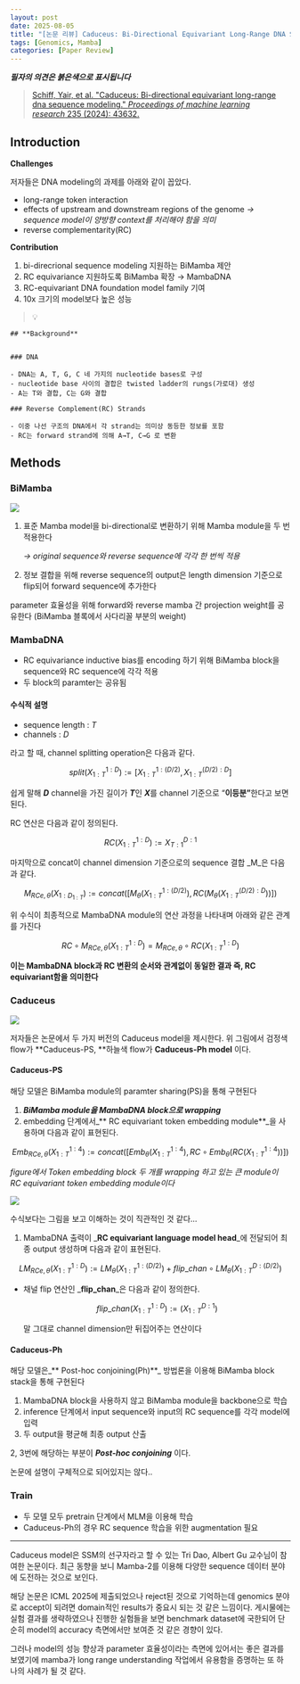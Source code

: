 ```yaml
---
layout: post
date: 2025-08-05
title: "[논문 리뷰] Caduceus: Bi-Directional Equivariant Long-Range DNA Sequence Modeling"
tags: [Genomics, Mamba]
categories: [Paper Review]
---
```


<span class="notion-red">_**필자의 의견은 붉은색으로 표시됩니다**_</span>


> [Schiff, Yair, et al. "Caduceus: Bi-directional equivariant long-range dna sequence modeling." ](https://pmc.ncbi.nlm.nih.gov/articles/PMC12189541/)[_Proceedings of machine learning research_](https://pmc.ncbi.nlm.nih.gov/articles/PMC12189541/)[ 235 (2024): 43632.](https://pmc.ncbi.nlm.nih.gov/articles/PMC12189541/)



## Introduction


**Challenges**


저자들은 DNA modeling의 과제를 아래와 같이 꼽았다.

- long-range token interaction
- effects of upstream and downstream regions of the genome 
_→ sequence model이 양방향 context를 처리해야 함을 의미_
- reverse complementarity(RC)

**Contribution**

1. bi-direcrional sequence modeling 지원하는 BiMamba 제안
1. RC equivariance 지원하도록 BiMamba 확장 → MambaDNA
1. RC-equivariant DNA foundation model family 기여
1. 10x 크기의 model보다 높은 성능

> 💡 


	## **Background**


	### DNA

	- DNA는 A, T, G, C 네 가지의 nucleotide bases로 구성
	- nucleotide base 사이의 결합은 twisted ladder의 rungs(가로대) 생성
	- A는 T와 결합, C는 G와 결합

	### Reverse Complement(RC) Strands

	- 이중 나선 구조의 DNA에서 각 strand는 의미상 동등한 정보를 포함
	- RC는 forward strand에 의해 A→T, C→G 로 변환


## Methods



### BiMamba


![](https://prod-files-secure.s3.us-west-2.amazonaws.com/542b861c-36a8-4051-84e5-8804b6728dba/2c247d59-7815-4980-99f0-8f0d21f445a7/image.png?X-Amz-Algorithm=AWS4-HMAC-SHA256&X-Amz-Content-Sha256=UNSIGNED-PAYLOAD&X-Amz-Credential=ASIAZI2LB466SUH4AUHJ%2F20250920%2Fus-west-2%2Fs3%2Faws4_request&X-Amz-Date=20250920T230124Z&X-Amz-Expires=3600&X-Amz-Security-Token=IQoJb3JpZ2luX2VjEH4aCXVzLXdlc3QtMiJHMEUCIQCWsWjIy6ps3zUio0FNY9DpVj45qh1tIqymSxxoO%2BT60gIgMvCoCVwOi3Cq9s1yGZRi%2FmO3OGtQlRAcRr0Q5XjpA3kqiAQI9%2F%2F%2F%2F%2F%2F%2F%2F%2F%2F%2FARAAGgw2Mzc0MjMxODM4MDUiDJurYHWZv8VerwHGfSrcA%2BuOwIKlt46dym2CWNn9QsvS1B6ecAYbIKV02%2FxOhjo1ERGP2BP%2FtqXdNir9L5aX2%2F8KNjXCIawkjYje1bC66e68SsnEohCIfx1n53YNarWTm4iWiPJQkXQrhaDBBl%2B9GUvxsnNKAfMYcE%2FLVJTmu0VfVinh%2BzxmkwRfcdEDU3zRQHyyDGL9j%2BLs%2B6KhSWgLMYDBUgbqdotT95pVJz6uGS0eAVCFTgkYPjj94B4fQbU6zSihlzA0oiVS1gWHwr7JNr4IOBx5hQHwK8T%2Bxderht8LXeM%2F6F%2BIGd6emmaTxUuT6RS9jOk3efOSd22%2FVsnNPL6ppW7%2BFe%2Bjm6Y6JOSw17Ri5uxFXms5SHgA1graQfpY2QfPwvEKL%2FUwALdi6szHiRrchs1nNXSlxI3SOjB3kyWix18sdYnnutdPjGpxMb985WE5Ae9GkKzklyGnXuyww4lwOR%2BkxeSBER89FApIk%2FereaxVZYiFu8mb4gJVFEWD9wzqyOgfRb49%2BmoKUuoMX%2FeoQ4zwvOjoycAKnxpIdw2MgfRxWB%2B9nCDDxt2Rup0krnSBrqX3ApGYMaFJSOA2jMEEbs9PSMkMzJB1L%2BH8wg93UTlW3kxGIfud387nTzAJbtEs4dZkXZrB7gmWMIjQvMYGOqUBq6V4i7IiTcJLd8d%2ByvXo%2FHgWwovHk0dhIci24iCmAnLtfguSLLnamsb%2F11rVFmXMfcfe6%2Fogm%2FspLdjbaciQch78wf%2FAz%2Ftrg1pYiMXDQsKXfbDsu8J35RcRtAZ%2Bp5MIqj8EakPZeTmdVj%2F3qM52z5lHoQeESIMWD3urk%2FP3MzzkGfvINbRuQNc6vKftRH3oz8Uk9qsfvPapAS3hzz2etnThKsY3&X-Amz-Signature=fe1c22fa30edebaf272c32c1f9973038d29105b1443d97dad30a83ef51b0a39e&X-Amz-SignedHeaders=host&x-amz-checksum-mode=ENABLED&x-id=GetObject)

1. 표준 Mamba model을 bi-directional로 변환하기 위해 Mamba module을 두 번 적용한다

	_→ original sequence와 reverse sequence에 각각 한 번씩 적용_

1. 정보 결합을 위해 reverse sequence의 output은 length dimension 기준으로 flip되어 forward sequence에 추가한다

parameter 효율성을 위해 forward와 reverse mamba 간 projection weight를 공유한다 (BiMamba 블록에서 사다리꼴 부분의 weight)



### MambaDNA

- RC equivariance inductive bias를 encoding 하기 위해 BiMamba block을 sequence와 RC sequence에 각각 적용
- 두 block의 paramter는 공유됨


#### 수식적 설명

- sequence length : _T_
- channels : _D_

라고 할 때,  channel splitting operation은 다음과 같다.


$$
split(X^{1:D}_{1:T}):=[X^{1:(D/2)}_{1:T},X^{(D/2):D}_{1:T}]
$$


<span class="notion-red">쉽게 말해 </span><span class="notion-red">_**D**_</span><span class="notion-red"> channel을 가진 길이가 </span><span class="notion-red">_**T**_</span><span class="notion-red">인 </span><span class="notion-red">_**X**_</span><span class="notion-red">를 channel 기준으로 “</span><span class="notion-red">**이등분”**</span><span class="notion-red">한다고 보면 된다.</span>


RC 연산은 다음과 같이 정의된다.


$$
RC(X^{1:D}_{1:T}):=X^{D:1}_{T:1}
$$


마지막으로 concat이 channel dimension 기준으로의 sequence 결합 _M_은 다음과 같다.


$$
M_{RCe,\theta}(X_{1:D_{1:T}}):=concat([M_{\theta}(X^{1:(D/2)}_{1:T}),RC(M_{\theta}(X^{(D/2):D}_{1:T}))])
$$


위 수식이 최종적으로 MambaDNA module의 연산 과정을 나타내며 아래와 같은 관계를 가진다


$$
RC\circ M_{RCe,\theta}(X^{1:D}_{1:T}) = M_{RCe,\theta} \circ RC(X^{1:D}_{1:T})
$$


**이는 MambaDNA block과 RC 변환의 순서와 관계없이 동일한 결과 즉, RC equivariant함을 의미한다**



### Caduceus


![](https://prod-files-secure.s3.us-west-2.amazonaws.com/542b861c-36a8-4051-84e5-8804b6728dba/f94a60d7-8145-473b-aef9-7c68d3ec604a/image.png?X-Amz-Algorithm=AWS4-HMAC-SHA256&X-Amz-Content-Sha256=UNSIGNED-PAYLOAD&X-Amz-Credential=ASIAZI2LB466SUH4AUHJ%2F20250920%2Fus-west-2%2Fs3%2Faws4_request&X-Amz-Date=20250920T230125Z&X-Amz-Expires=3600&X-Amz-Security-Token=IQoJb3JpZ2luX2VjEH4aCXVzLXdlc3QtMiJHMEUCIQCWsWjIy6ps3zUio0FNY9DpVj45qh1tIqymSxxoO%2BT60gIgMvCoCVwOi3Cq9s1yGZRi%2FmO3OGtQlRAcRr0Q5XjpA3kqiAQI9%2F%2F%2F%2F%2F%2F%2F%2F%2F%2F%2FARAAGgw2Mzc0MjMxODM4MDUiDJurYHWZv8VerwHGfSrcA%2BuOwIKlt46dym2CWNn9QsvS1B6ecAYbIKV02%2FxOhjo1ERGP2BP%2FtqXdNir9L5aX2%2F8KNjXCIawkjYje1bC66e68SsnEohCIfx1n53YNarWTm4iWiPJQkXQrhaDBBl%2B9GUvxsnNKAfMYcE%2FLVJTmu0VfVinh%2BzxmkwRfcdEDU3zRQHyyDGL9j%2BLs%2B6KhSWgLMYDBUgbqdotT95pVJz6uGS0eAVCFTgkYPjj94B4fQbU6zSihlzA0oiVS1gWHwr7JNr4IOBx5hQHwK8T%2Bxderht8LXeM%2F6F%2BIGd6emmaTxUuT6RS9jOk3efOSd22%2FVsnNPL6ppW7%2BFe%2Bjm6Y6JOSw17Ri5uxFXms5SHgA1graQfpY2QfPwvEKL%2FUwALdi6szHiRrchs1nNXSlxI3SOjB3kyWix18sdYnnutdPjGpxMb985WE5Ae9GkKzklyGnXuyww4lwOR%2BkxeSBER89FApIk%2FereaxVZYiFu8mb4gJVFEWD9wzqyOgfRb49%2BmoKUuoMX%2FeoQ4zwvOjoycAKnxpIdw2MgfRxWB%2B9nCDDxt2Rup0krnSBrqX3ApGYMaFJSOA2jMEEbs9PSMkMzJB1L%2BH8wg93UTlW3kxGIfud387nTzAJbtEs4dZkXZrB7gmWMIjQvMYGOqUBq6V4i7IiTcJLd8d%2ByvXo%2FHgWwovHk0dhIci24iCmAnLtfguSLLnamsb%2F11rVFmXMfcfe6%2Fogm%2FspLdjbaciQch78wf%2FAz%2Ftrg1pYiMXDQsKXfbDsu8J35RcRtAZ%2Bp5MIqj8EakPZeTmdVj%2F3qM52z5lHoQeESIMWD3urk%2FP3MzzkGfvINbRuQNc6vKftRH3oz8Uk9qsfvPapAS3hzz2etnThKsY3&X-Amz-Signature=a3a7f8bc30b9af38f66f37c5fa537e344caa3a403c0cfd3b5ead9e5a1149c97c&X-Amz-SignedHeaders=host&x-amz-checksum-mode=ENABLED&x-id=GetObject)


저자들은 논문에서 두 가지 버전의 Caduceus model을 제시한다. 위 그림에서 검정색 flow가 **Caduceus-PS, **하늘색 flow가 **Caduceus-Ph model** 이다.



#### Caduceus-PS


해당 모델은 BiMamba module의 paramter sharing(PS)을 통해 구현된다

1. _**BiMamba module을 MambaDNA block으로 wrapping**_
1. embedding 단계에서_** RC equivariant token embedding module**_을 사용하며 다음과 같이 표현된다.

$$
Emb_{RCe,\theta}(X^{1:4}_{1:T}):=concat([Emb_{\theta}(X^{1:4}_{1:T}),RC \circ Emb_{\theta}(RC(X^{1:4}_{1:T}))])
$$


_figure에서 Token embedding block 두 개를 wrapping 하고 있는 큰 module이 RC equivariant token embedding module이다_


![](https://prod-files-secure.s3.us-west-2.amazonaws.com/542b861c-36a8-4051-84e5-8804b6728dba/b175e4da-71eb-4e91-8c23-a06dabe673c9/image.png?X-Amz-Algorithm=AWS4-HMAC-SHA256&X-Amz-Content-Sha256=UNSIGNED-PAYLOAD&X-Amz-Credential=ASIAZI2LB466SUH4AUHJ%2F20250920%2Fus-west-2%2Fs3%2Faws4_request&X-Amz-Date=20250920T230125Z&X-Amz-Expires=3600&X-Amz-Security-Token=IQoJb3JpZ2luX2VjEH4aCXVzLXdlc3QtMiJHMEUCIQCWsWjIy6ps3zUio0FNY9DpVj45qh1tIqymSxxoO%2BT60gIgMvCoCVwOi3Cq9s1yGZRi%2FmO3OGtQlRAcRr0Q5XjpA3kqiAQI9%2F%2F%2F%2F%2F%2F%2F%2F%2F%2F%2FARAAGgw2Mzc0MjMxODM4MDUiDJurYHWZv8VerwHGfSrcA%2BuOwIKlt46dym2CWNn9QsvS1B6ecAYbIKV02%2FxOhjo1ERGP2BP%2FtqXdNir9L5aX2%2F8KNjXCIawkjYje1bC66e68SsnEohCIfx1n53YNarWTm4iWiPJQkXQrhaDBBl%2B9GUvxsnNKAfMYcE%2FLVJTmu0VfVinh%2BzxmkwRfcdEDU3zRQHyyDGL9j%2BLs%2B6KhSWgLMYDBUgbqdotT95pVJz6uGS0eAVCFTgkYPjj94B4fQbU6zSihlzA0oiVS1gWHwr7JNr4IOBx5hQHwK8T%2Bxderht8LXeM%2F6F%2BIGd6emmaTxUuT6RS9jOk3efOSd22%2FVsnNPL6ppW7%2BFe%2Bjm6Y6JOSw17Ri5uxFXms5SHgA1graQfpY2QfPwvEKL%2FUwALdi6szHiRrchs1nNXSlxI3SOjB3kyWix18sdYnnutdPjGpxMb985WE5Ae9GkKzklyGnXuyww4lwOR%2BkxeSBER89FApIk%2FereaxVZYiFu8mb4gJVFEWD9wzqyOgfRb49%2BmoKUuoMX%2FeoQ4zwvOjoycAKnxpIdw2MgfRxWB%2B9nCDDxt2Rup0krnSBrqX3ApGYMaFJSOA2jMEEbs9PSMkMzJB1L%2BH8wg93UTlW3kxGIfud387nTzAJbtEs4dZkXZrB7gmWMIjQvMYGOqUBq6V4i7IiTcJLd8d%2ByvXo%2FHgWwovHk0dhIci24iCmAnLtfguSLLnamsb%2F11rVFmXMfcfe6%2Fogm%2FspLdjbaciQch78wf%2FAz%2Ftrg1pYiMXDQsKXfbDsu8J35RcRtAZ%2Bp5MIqj8EakPZeTmdVj%2F3qM52z5lHoQeESIMWD3urk%2FP3MzzkGfvINbRuQNc6vKftRH3oz8Uk9qsfvPapAS3hzz2etnThKsY3&X-Amz-Signature=f0390669c2fe735ccc949afc20f07e628b8dd492d5ed137b58115a6a04a17d91&X-Amz-SignedHeaders=host&x-amz-checksum-mode=ENABLED&x-id=GetObject)


<span class="notion-red">수식보다는 그림을 보고 이해하는 것이 직관적인 것 같다…</span>

1. MambaDNA 출력이 _**RC equivariant language model head**_에 전달되어 최종 output 생성하며 다음과 같이 표현된다.

$$
LM_{RCe,\theta}(X^{1:D}_{1:T}):= LM_{\theta}(X^{1:(D/2)}_{1:T})+flip\_chan\circ LM_{\theta}(X^{D:(D/2)}_{1:T})
$$

- 채널 flip 연산인 _**flip\_chan**_은 다음과 같이 정의한다.

	$$
	flip\_chan(X^{1:D}_{1:T}):=(X^{D:1}_{1:T})
	$$


	말 그대로 channel dimension만 뒤집어주는 연산이다



#### Caduceus-Ph


해당 모델은_** Post-hoc conjoining(Ph)**_ 방법론을 이용해 BiMamba block stack을 통해 구현된다

1. MambaDNA block을 사용하지 않고 BiMamba module을 backbone으로 학습
1. inference 단계에서 input sequence와 input의 RC sequence를 각각 model에 입력
1. 두 output을 평균해 최종 output 산출

2, 3번에 해당하는 부분이 _**Post-hoc conjoining**_ 이다.


<span class="notion-red">논문에 설명이 구체적으로 되어있지는 않다..</span>



### Train

- 두 모델 모두 pretrain 단계에서 MLM을 이용해 학습
- Caduceus-Ph의 경우 RC sequence 학습을 위한 augmentation 필요

---


<span class="notion-red">Caduceus model은 SSM의 선구자라고 할 수 있는 Tri Dao, Albert Gu 교수님이 참여한 논문이다. 최근 동향을 보니 Mamba-2를 이용해 다양한 sequence 데이터 분야에 도전하는 것으로 보인다.</span>


<span class="notion-red">해당 논문은 ICML 2025에 제출되었으나 reject된 것으로 기억하는데 genomics 분야로 accept이 되려면 domain적인 results가 중요시 되는 것 같은 느낌이다. 게시물에는 실험 결과를 생략하였으나 진행한 실험들을 보면 benchmark dataset에 국한되어 단순히 model의 accuracy 측면에서만 보여준 것 같은 경향이 있다.</span>


<span class="notion-red">그러나 model의 성능 향상과 parameter 효율성이라는 측면에 있어서는 좋은 결과를 보였기에 mamba가 long range understanding 작업에서 유용함을 증명하는 또 하나의 사례가 될 것 같다.</span>

